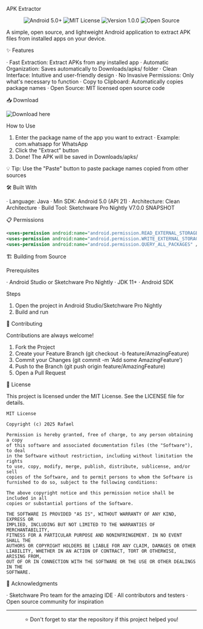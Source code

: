 APK Extractor

<p align="center">
  <img src="https://img.shields.io/badge/Android-5.0%2B-brightgreen" alt="Android 5.0+">
  <img src="https://img.shields.io/badge/License-MIT-blue" alt="MIT License">
  <img src="https://img.shields.io/badge/Version-1.0.0-orange" alt="Version 1.0.0">
  <img src="https://img.shields.io/badge/Open--Source-✓-success" alt="Open Source">
</p>

A simple, open source, and lightweight Android application to extract APK files from installed apps on your device.

✨ Features

· Fast Extraction: Extract APKs from any installed app
· Automatic Organization: Saves automatically to Downloads/apks/ folder
· Clean Interface: Intuitive and user-friendly design
· No Invasive Permissions: Only what's necessary to function
· Copy to Clipboard: Automatically copies package names
· Open Source: MIT licensed open source code

📥 Download

<img src="https://img.shields.io/badge/Download-APK-blue" alt="Download here">

How to Use

1. Enter the package name of the app you want to extract
   · Example: com.whatsapp for WhatsApp
2. Click the "Extract" button
3. Done! The APK will be saved in Downloads/apks/

💡 Tip: Use the "Paste" button to paste package names copied from other sources

🛠️ Built With

· Language: Java
· Min SDK: Android 5.0 (API 21)
· Architecture: Clean Architecture
· Build Tool: Sketchware Pro Nightly V7.0.0 SNAPSHOT

📋 Permissions

```xml
<uses-permission android:name="android.permission.READ_EXTERNAL_STORAGE" />
<uses-permission android:name="android.permission.WRITE_EXTERNAL_STORAGE" />
<uses-permission android:name="android.permission.QUERY_ALL_PACKAGES" />
```

🏗️ Building from Source

Prerequisites

· Android Studio or Sketchware Pro Nightly
· JDK 11+
· Android SDK

Steps

1. Open the project in Android Studio/Sketchware Pro Nightly
2. Build and run

🤝 Contributing

Contributions are always welcome!

1. Fork the Project
2. Create your Feature Branch (git checkout -b feature/AmazingFeature)
3. Commit your Changes (git commit -m 'Add some AmazingFeature')
4. Push to the Branch (git push origin feature/AmazingFeature)
5. Open a Pull Request

📝 License

This project is licensed under the MIT License. See the LICENSE file for details.

```
MIT License

Copyright (c) 2025 Rafael

Permission is hereby granted, free of charge, to any person obtaining a copy
of this software and associated documentation files (the "Software"), to deal
in the Software without restriction, including without limitation the rights
to use, copy, modify, merge, publish, distribute, sublicense, and/or sell
copies of the Software, and to permit persons to whom the Software is
furnished to do so, subject to the following conditions:

The above copyright notice and this permission notice shall be included in all
copies or substantial portions of the Software.

THE SOFTWARE IS PROVIDED "AS IS", WITHOUT WARRANTY OF ANY KIND, EXPRESS OR
IMPLIED, INCLUDING BUT NOT LIMITED TO THE WARRANTIES OF MERCHANTABILITY,
FITNESS FOR A PARTICULAR PURPOSE AND NONINFRINGEMENT. IN NO EVENT SHALL THE
AUTHORS OR COPYRIGHT HOLDERS BE LIABLE FOR ANY CLAIM, DAMAGES OR OTHER
LIABILITY, WHETHER IN AN ACTION OF CONTRACT, TORT OR OTHERWISE, ARISING FROM,
OUT OF OR IN CONNECTION WITH THE SOFTWARE OR THE USE OR OTHER DEALINGS IN THE
SOFTWARE.
```

🙏 Acknowledgments

· Sketchware Pro team for the amazing IDE
· All contributors and testers
· Open source community for inspiration

---

<p align="center">
⭐ Don't forget to star the repository if this project helped you!
</p>
